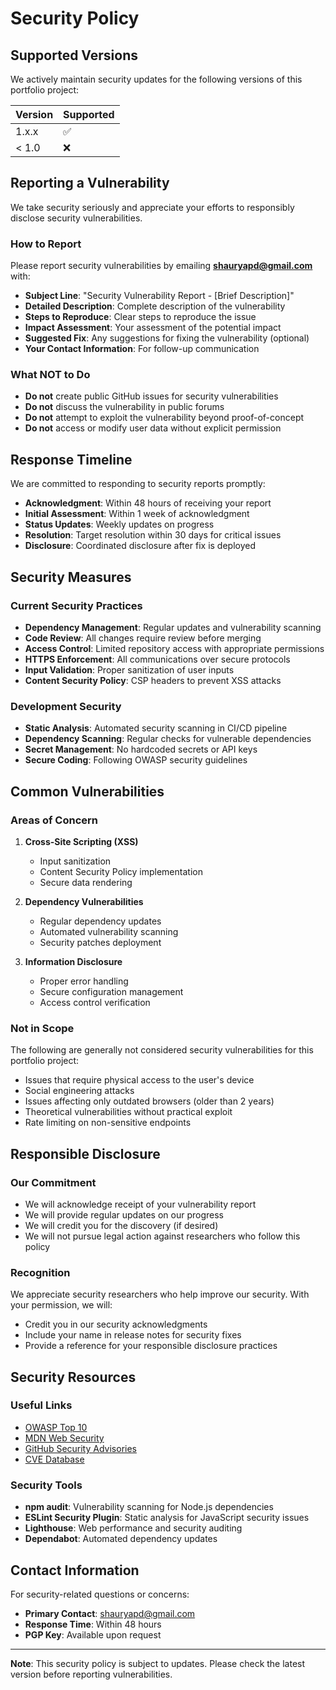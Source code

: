 # Security Policy

## Supported Versions

We actively maintain security updates for the following versions of this portfolio project:

| Version | Supported          |
| ------- | ------------------ |
| 1.x.x   | :white_check_mark: |
| < 1.0   | :x:                |

## Reporting a Vulnerability

We take security seriously and appreciate your efforts to responsibly disclose security vulnerabilities.

### How to Report

Please report security vulnerabilities by emailing **shauryapd@gmail.com** with:

- **Subject Line**: "Security Vulnerability Report - [Brief Description]"
- **Detailed Description**: Complete description of the vulnerability
- **Steps to Reproduce**: Clear steps to reproduce the issue
- **Impact Assessment**: Your assessment of the potential impact
- **Suggested Fix**: Any suggestions for fixing the vulnerability (optional)
- **Your Contact Information**: For follow-up communication

### What NOT to Do

- **Do not** create public GitHub issues for security vulnerabilities
- **Do not** discuss the vulnerability in public forums
- **Do not** attempt to exploit the vulnerability beyond proof-of-concept
- **Do not** access or modify user data without explicit permission

## Response Timeline

We are committed to responding to security reports promptly:

- **Acknowledgment**: Within 48 hours of receiving your report
- **Initial Assessment**: Within 1 week of acknowledgment
- **Status Updates**: Weekly updates on progress
- **Resolution**: Target resolution within 30 days for critical issues
- **Disclosure**: Coordinated disclosure after fix is deployed

## Security Measures

### Current Security Practices

- **Dependency Management**: Regular updates and vulnerability scanning
- **Code Review**: All changes require review before merging
- **Access Control**: Limited repository access with appropriate permissions
- **HTTPS Enforcement**: All communications over secure protocols
- **Input Validation**: Proper sanitization of user inputs
- **Content Security Policy**: CSP headers to prevent XSS attacks

### Development Security

- **Static Analysis**: Automated security scanning in CI/CD pipeline
- **Dependency Scanning**: Regular checks for vulnerable dependencies
- **Secret Management**: No hardcoded secrets or API keys
- **Secure Coding**: Following OWASP security guidelines

## Common Vulnerabilities

### Areas of Concern

1. **Cross-Site Scripting (XSS)**
   - Input sanitization
   - Content Security Policy implementation
   - Secure data rendering

2. **Dependency Vulnerabilities**
   - Regular dependency updates
   - Automated vulnerability scanning
   - Security patches deployment

3. **Information Disclosure**
   - Proper error handling
   - Secure configuration management
   - Access control verification

### Not in Scope

The following are generally not considered security vulnerabilities for this portfolio project:

- Issues that require physical access to the user's device
- Social engineering attacks
- Issues affecting only outdated browsers (older than 2 years)
- Theoretical vulnerabilities without practical exploit
- Rate limiting on non-sensitive endpoints

## Responsible Disclosure

### Our Commitment

- We will acknowledge receipt of your vulnerability report
- We will provide regular updates on our progress
- We will credit you for the discovery (if desired)
- We will not pursue legal action against researchers who follow this policy

### Recognition

We appreciate security researchers who help improve our security. With your permission, we will:

- Credit you in our security acknowledgments
- Include your name in release notes for security fixes
- Provide a reference for your responsible disclosure practices

## Security Resources

### Useful Links

- [OWASP Top 10](https://owasp.org/www-project-top-ten/)
- [MDN Web Security](https://developer.mozilla.org/en-US/docs/Web/Security)
- [GitHub Security Advisories](https://github.com/advisories)
- [CVE Database](https://cve.mitre.org/)

### Security Tools

- **npm audit**: Vulnerability scanning for Node.js dependencies
- **ESLint Security Plugin**: Static analysis for JavaScript security issues
- **Lighthouse**: Web performance and security auditing
- **Dependabot**: Automated dependency updates

## Contact Information

For security-related questions or concerns:

- **Primary Contact**: shauryapd@gmail.com
- **Response Time**: Within 48 hours
- **PGP Key**: Available upon request

---

**Note**: This security policy is subject to updates. Please check the latest version before reporting vulnerabilities.